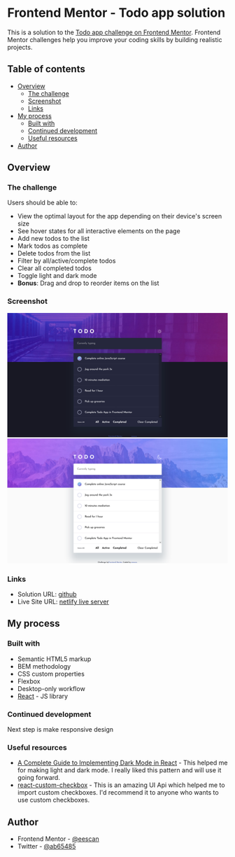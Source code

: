 # Frontend Mentor - Todo app solution

This is a solution to the [Todo app challenge on Frontend Mentor](https://www.frontendmentor.io/challenges/todo-app-Su1_KokOW). Frontend Mentor challenges help you improve your coding skills by building realistic projects.

## Table of contents

-   [Overview](#overview)
    -   [The challenge](#the-challenge)
    -   [Screenshot](#screenshot)
    -   [Links](#links)
-   [My process](#my-process)
    -   [Built with](#built-with)
    -   [Continued development](#continued-development)
    -   [Useful resources](#useful-resources)
-   [Author](#author)

## Overview

### The challenge

Users should be able to:

-   View the optimal layout for the app depending on their device's screen size
-   See hover states for all interactive elements on the page
-   Add new todos to the list
-   Mark todos as complete
-   Delete todos from the list
-   Filter by all/active/complete todos
-   Clear all completed todos
-   Toggle light and dark mode
-   **Bonus**: Drag and drop to reorder items on the list

### Screenshot

![desktop-dark](./src/screenshots/desktop-screen-dark.png)
![desktop-light](./src/screenshots/desktop-screen-light.png)

### Links

-   Solution URL: [github](https://github.com/iskandar13abdurakhmonov/frontend-mentor-todo-app)
-   Live Site URL: [netlify live server](https://main--musical-otter-193176.netlify.app/)

## My process

### Built with

-   Semantic HTML5 markup
-   BEM methodology
-   CSS custom properties
-   Flexbox
-   Desktop-only workflow
-   [React](https://reactjs.org/) - JS library

### Continued development

Next step is make responsive design

### Useful resources

-   [A Complete Guide to Implementing Dark Mode in React](https://betterprogramming.pub/a-complete-guide-to-implementing-dark-mode-in-react-47af893b22eb) - This helped me for making light and dark mode. I really liked this pattern and will use it going forward.
-   [react-custom-checkbox](https://www.npmjs.com/package/react-custom-checkbox) - This is an amazing UI Api which helped me to import custom checkboxes. I'd recommend it to anyone who wants to use custom checkboxes.

## Author

-   Frontend Mentor - [@eescan](https://www.frontendmentor.io/profile/eescan)
-   Twitter - [@ab65485](https://www.twitter.com/@ab65485)
